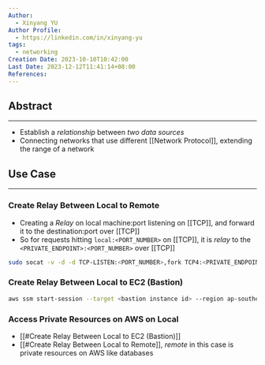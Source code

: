 ```yaml
---
Author:
  - Xinyang YU
Author Profile:
  - https://linkedin.com/in/xinyang-yu
tags:
  - networking
Creation Date: 2023-10-10T10:42:00
Last Date: 2023-12-12T11:41:14+08:00
References:
---
```

## Abstract
---
- Establish a *relationship* between *two data sources*
- Connecting networks that use different [[Network Protocol]], extending the range of a network

## Use Case
---
### Create Relay Between Local to Remote
- Creating a *Relay* on local machine:port listening on [[TCP]], and forward it to the destination:port over [[TCP]]
- So for requests hitting `local:<PORT_NUMBER>` on [[TCP]], it is *relay* to the `<PRIVATE_ENDPOINT>:<PORT_NUMBER>` over [[TCP]]
```bash
sudo socat -v -d -d TCP-LISTEN:<PORT_NUMBER>,fork TCP4:<PRIVATE_ENDPOINT>:<PORT_NUMBER>
```
### Create Relay Between Local to EC2 (Bastion)
```bash
aws ssm start-session --target <bastion instance id> --region ap-southeast-1 --document-name AWS-StartPortForwardingSession --parameters portNumber="5432",localPortNumber="5432"
```
### Access Private Resources on AWS on Local
- [[#Create Relay Between Local to EC2 (Bastion)]]
- [[#Create Relay Between Local to Remote]], *remote* in this case is private resources on AWS like databases